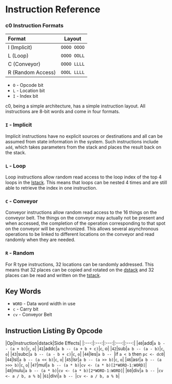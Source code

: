 # Instruction Reference

### c0 Instruction Formats

| Format | Layout |
|:------ |:------:|
|I (Implicit)|`OOOO OOOO`|
|L (Loop)|`OOOO OOLL`|
|C (Conveyor)|`OOOO LLLL`|
|R (Random Access)|`OOOL LLLL`|

 - `O` - Opcode bit
 - `L` - Location bit
 - `I` - Index bit

c0, being a simple architecture, has a simple instruction layout. All instructions are 8-bit words and come in four formats.

### `I` - Implicit
Implicit instructions have no explicit sources or destinations and all can be assumed from state information in the system. Such instructions include `add`, which takes parameters from the stack and places the result back on the stack.

### `L` - Loop
Loop instructions allow random read access to the loop index of the top 4 loops in the [lstack](architecture/lstack.md). This means that loops can be nested 4 times and are still able to retrieve the index in one instruction.

### `C` - Conveyor
Conveyor instructions allow random read access to the 16 things on the conveyor belt. The things on the conveyor may actually not be present and when accessed, the completion of the operation corresponding to that spot on the conveyor will be synchronized. This allows several asynchronous operations to be linked to different locations on the conveyor and read randomly when they are needed.

### `R` - Random
For R type instructions, 32 locations can be randomly addressed. This means that 32 places can be copied and rotated on the [dstack](architecture/dstack.md) and 32 places can be read and written on the [tstack](architecture/tstack.md).

## Key Words
- `WORD` - Data word width in use
- `c` - Carry bit
- `cv` - Conveyor Belt

## Instruction Listing By Opcode

|Op|Instruction|dstack|Side Effects|
|:---:|:---:|:---:|:---:|:---:|
|`40`|add|`a b -- (a + b)`|`c`, `o`|
|`41`|addc|`a b -- (a + b + c)`|`c`, o|
|`42`|sub|`a b -- (a - b)`|`c`, `o`|
|`43`|subc|`a b -- (a - b + c)`|`c`, `o`|
|`44`|les|`a b -- `|if `a < b` then `pc <- dc0`|
|`44`|lsl|`a b -- (a << b)`|`c`, `o`|
|`45`|lsr|`a b -- (a >> b)`|`c`, `o`|
|`46`|asr|`a b -- (a >>> b)`|`c`, `o`|
|`47`|mul|`a b -- (a * b)`|`cv <- (a * b)[2*WORD-1:WORD]`|
|`48`|mulu|`a b -- (a * b)`|`cv <- (a * b)[2*WORD-1:WORD]`|
|`60`|div|`a b -- `|`cv <- a / b, a % b`|
|`61`|divi|`a b -- `|`cv <- a / b, a % b`|
